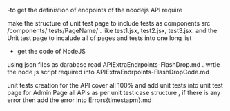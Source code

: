 -to get the definistion of endpoints of the noodejs API require

make the structure of unit test page to include tests as components src
/components/ tests/PageName/
. like test1.jsx, test2.jsx, test3.jsx.  and the Unit test page to incalude  all of pages and tests into one long list 


- get the code of NodeJS 

using json files as darabase read APIExtraEndrpoints-FlashDrop.md
. wrtie the node js script required into APIExtraEndrpoints-FlashDropCode.md 


unit tests creation for the API 
cover all 100% and add unit tests into unit test page  for Admin Page all APIs as per unit test case structure  , if there is any error then add the error into Errors{timestapm}.md 
